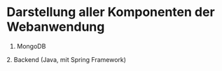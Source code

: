 Darstellung aller Komponenten der Webanwendung
==============================================
1.  MongoDB
<Ip-Protokoll>
2. Backend (Java, mit Spring Framework)
